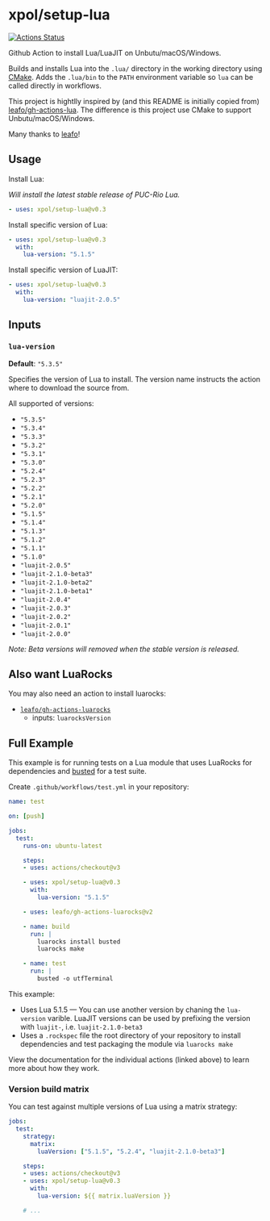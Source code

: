 # xpol/setup-lua

[![Actions Status](https://github.com/xpol/setup-lua/workflows/test/badge.svg)](https://github.com/xpol/setup-lua/actions?workflow=test)



Github Action to install Lua/LuaJIT on Unbutu/macOS/Windows.

Builds and installs Lua into the `.lua/` directory in the working directory using [CMake](https://cmake.org/).
Adds the `.lua/bin` to the `PATH` environment variable so `lua` can be called
directly in workflows.

This project is hightlly inspired by (and this README is initially copied from) [leafo/gh-actions-lua](https://github.com/leafo/gh-actions-lua). The difference is this project use CMake to support Unbutu/macOS/Windows.

Many thanks to [leafo](https://github.com/leafo)!

## Usage

Install Lua:

*Will install the latest stable release of PUC-Rio Lua.*

```yaml
- uses: xpol/setup-lua@v0.3
```

Install specific version of Lua:

```yaml
- uses: xpol/setup-lua@v0.3
  with:
    lua-version: "5.1.5"
```

Install specific version of LuaJIT:

```yaml
- uses: xpol/setup-lua@v0.3
  with:
    lua-version: "luajit-2.0.5"
```

## Inputs

### `lua-version`

**Default**: `"5.3.5"`

Specifies the version of Lua to install. The version name instructs the action
where to download the source from.

All supported of versions:

* `"5.3.5"`
* `"5.3.4"`
* `"5.3.3"`
* `"5.3.2"`
* `"5.3.1"`
* `"5.3.0"`
* `"5.2.4"`
* `"5.2.3"`
* `"5.2.2"`
* `"5.2.1"`
* `"5.2.0"`
* `"5.1.5"`
* `"5.1.4"`
* `"5.1.3"`
* `"5.1.2"`
* `"5.1.1"`
* `"5.1.0"`
* `"luajit-2.0.5"`
* `"luajit-2.1.0-beta3"`
* `"luajit-2.1.0-beta2"`
* `"luajit-2.1.0-beta1"`
* `"luajit-2.0.4"`
* `"luajit-2.0.3"`
* `"luajit-2.0.2"`
* `"luajit-2.0.1"`
* `"luajit-2.0.0"`

*Note: Beta versions will removed when the stable version is released.*

## Also want LuaRocks

You may also need an action to install luarocks:

* [`leafo/gh-actions-luarocks`](https://github.com/leafo/gh-actions-luarocks)
  * inputs: `luarocksVersion`

## Full Example

This example is for running tests on a Lua module that uses LuaRocks for
dependencies and [busted](https://olivinelabs.com/busted/) for a test suite.

Create `.github/workflows/test.yml` in your repository:

```yaml
name: test

on: [push]

jobs:
  test:
    runs-on: ubuntu-latest

    steps:
    - uses: actions/checkout@v3

    - uses: xpol/setup-lua@v0.3
      with:
        lua-version: "5.1.5"

    - uses: leafo/gh-actions-luarocks@v2

    - name: build
      run: |
        luarocks install busted
        luarocks make

    - name: test
      run: |
        busted -o utfTerminal
```

This example:

* Uses Lua 5.1.5 — You can use another version by chaning the `lua-version` varible. LuaJIT versions can be used by prefixing the version with `luajit-`, i.e. `luajit-2.1.0-beta3`
* Uses a `.rockspec` file the root directory of your repository to install dependencies and test packaging the module via `luarocks make`

View the documentation for the individual actions (linked above) to learn more about how they work.

### Version build matrix

You can test against multiple versions of Lua using a matrix strategy:

```yaml
jobs:
  test:
    strategy:
      matrix:
        luaVersion: ["5.1.5", "5.2.4", "luajit-2.1.0-beta3"]

    steps:
    - uses: actions/checkout@v3
    - uses: xpol/setup-lua@v0.3
      with:
        lua-version: ${{ matrix.luaVersion }}

    # ...
```
